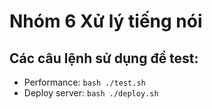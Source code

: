 # Nhóm 6 Xử lý tiếng nói

## Các câu lệnh sử dụng để test:

- Performance: `bash ./test.sh`
- Deploy server: `bash ./deploy.sh`